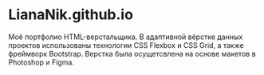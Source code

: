 # LianaNik.github.io
Моё портфолио HTML-верстальщика. 
В адаптивной вёрстке данных проектов использованы технологии CSS Flexbox и CSS Grid, а также фреймворк Bootstrap. 
Верстка была осущетсвлена на основе макетов в Photoshop и Figma.
